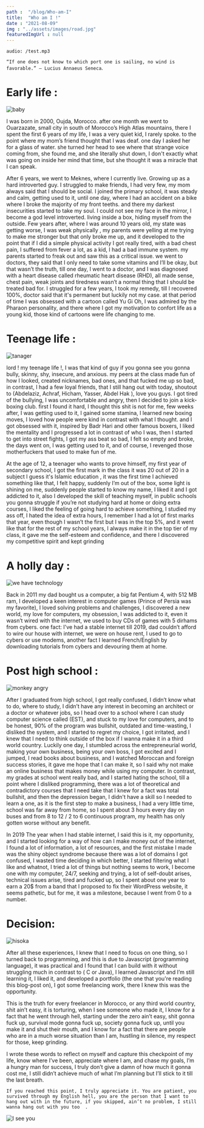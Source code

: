 ```yaml
---
path :  "/blog/Who-am-I"
title:  "Who am I !"
date : "2021-08-09"
img : "../assets/images/road.jpg"
featuredImgUrl : null
---
```


`audio: /test.mp3`

`“If one does not know to which port one is sailing, no wind is favorable.” — Lucius Annaeus Seneca`.

# Early life :

![baby](https://media.giphy.com/media/l4pTeSVeMlLSXVhm0/giphy.gif)

I was born in 2000, Oujda, Morocco. after one month we went to Ouarzazate, small city in south of Morocco’s High Atlas mountains, there I spent the first 6 years of my life, I was a very quiet kid, I rarely spoke. to the point where my mom’s friend thought that I was deaf. one day I asked her for a glass of water. she turned her head to see where that strange voice coming from, she found me, and she literally shut down, I don't exactly what was going on inside her mind that time, but she thought it was a miracle that I can speak.

After 6 years, we went to Meknes, where I currently live. Growing up as a hard introverted guy. I struggled to make friends, I had very few, my mom always said that I should be social. I joined the primary school, it was steady and calm, getting used to it, until one day, where I had an accident on a bike where I broke the majority of my front teeths. and there my darkest insecurities started to take my soul. I could not see my face in the mirror, I become a god level introverted. living inside a box, hiding myself from the outside. Few years after, where I was around 10 years old, my state was getting worse, I was weak physically , my parents were yelling at me trying to make me stronger but that only broke me up, and it developed to the point that if I did a simple physical activity I got really tired, with a bad chest pain, I suffered from fever a lot, as a kid, I had a bad immune system. my parents started to freak out and saw this as a critical issue. we went to doctors, they said that I only need to take some vitamins and I’ll be okay, but that wasn’t the truth, till one day, I went to a doctor, and I was diagnosed with a heart disease called rheumatic heart disease (RHD), all made sense, chest pain, weak joints and tiredness wasn’t a normal thing that I should be treated bad for. I struggled for a few years, I took my remedy, till I recovered 100%, doctor said that it's permanent but luckily not my case. at that period of time I was obsessed with a cartoon called Yu Gi Oh, I was admired by the Pharaon personality, and there where I got my motivation to confort life as a young kid, those kind of cartoons were life changing to me.

# Teenage life :

![tanager](https://media.giphy.com/media/3oEjI80DSa1grNPTDq/giphy.gif)

lord ! my teenage life !, I was that kind of guy if you gonna see you gonna bully, skinny, shy, insecure, and anxious. my peers at the class made fun of how I looked, created nicknames, bad ones, and that fucked me up so bad, in contrast, I had a few loyal friends, that I still hang out with today, shoutout to (Abdelaziz, Achraf, Hicham, Yasser, Abdel Hak ), love you guys. 
I got tired of the bullying, I was uncomfortable and angry, then I decided to join a kick-boxing club. first I found it hard, I thought this shit is not for me,  few weeks after, I was getting used to it, I gained some stamina, I learned new boxing moves, I loved how people were kind in contrast with what I thought. and I got obsessed with it, inspired by Badr Hari and other famous boxers, I liked the mentality and I progressed a lot in contrast of who I was, then I started to get into street fights, I got my ass beat so bad, I felt so empty and broke, the days went on, I was getting used to it, and of course, I revenged those motherfuckers that used to make fun of me.

At the age of 12, a teenager who wants to prove himself, my first year of secondary school, I got the first mark in the class it was 20 out of 20 in a subject I guess it's Islamic education , it was the first time I achieved something like that, I felt happy, suddenly I’m out of the box, some light is shining on me, suddenly people started to know my name, I liked it and I got addicted to it, also I developed the skill of teaching myself, in public schools you gonna struggle if you’re not studying hard at home or doing extra courses, I liked the feeling of going hard to achieve something, I studied my ass off, I hated the idea of extra hours, I remember I had a lot of first marks that year, even though I wasn’t the first but I was in the top 5%, and it went like that for the rest of my school years, I always make it in the top tier of my class, it gave me the self-esteem and confidence, and there I discovered my competitive spirit and kept grinding

# A holly day : 

![we have technology](https://media.giphy.com/media/CTX0ivSQbI78A/giphy.gif)

Back in 2011 my dad bought us a computer, a big fat Pentium 4, with 512 MB ram, I developed a keen interest in computer games (Prince of Persia was my favorite), I loved solving problems and challenges, I discovered a new world, my love for computers, my obsession, I was addicted to it, even it wasn’t wired with the internet, we used to buy CDs of games with 5 dirhams from cybers. 
one fact: I've had a stable internet till 2019, dad couldn’t afford to wire our house with internet, we were on house rent, I used to go to cybers or use modems, another fact I learned French/English by downloading tutorials from cybers and devouring them at home.

# Post high school :

![monkey angry](https://media.giphy.com/media/5Zesu5VPNGJlm/giphy.gif) 

After I graduated from high school, I got really confused, I didn’t know what to do, where to study, I didn’t have any interest in becoming an architect or a doctor or whatever jobs, so I head over to a school where I can study computer science called (EST), and stuck to my love for computers, and to be honest, 90% of the program was bullshit, outdated and time-wasting, I disliked the system, and I started to regret my choice, I got irritated, and I knew that I need to think outside of the box if I wanna make it in a third world country. Luckily one day, I stumbled across the entrepreneurial world, making your own business, being your own boss, I got excited and I jumped, I read books about business, and I watched Moroccan and foreign success stories, it gave me hope that I can make it, so I said why not make an online business that makes money while using my computer. In contrast, my grades at school went really bad, and I started hating the school, till a point where I disliked programming, there was a lot of theoretical and contradictory courses that I need take that I knew for a fact was total bullshit, and then the depression began, I didn't have a skill so I needed to learn a one, as it is the first step to make a business, I  had a very little time, school was far away from home, so I spent about 3 hours every day on buses and from 8 to 12 / 2 to 6 continuous program, my health has only gotten worse without any benefit.

In 2019 The year when I had stable internet, I said this is it, my opportunity, and I started looking for a way of how can I make money out of the internet, I found a lot of information, a lot of resources, and the first mistake I made was the shiny object syndrome because there was a lot of domains I got confused, I wasted time deciding in which better, I started filtering what I like and whatnot, I tried a lot of things but nothing seems to work, I become one with my computer, 24/7, seeking and trying, a lot of self-doubt arises, technical issues arise, tired and fucked up, so I spent about one year to earn a 20$ from a band that I proposed to fix their WordPress website, it seems pathetic, but for me, it was a milestone, because I went from 0 to a number.

# Decision:

![hisoka](https://media.giphy.com/media/eLGzgzgySiRJS/giphy.gif)

After all these experiences, I knew that I need to focus on one thing, so I turned back to programming, and this is due to Javascript (programming language), it was practical and I found that I can build with it without struggling much in contrast to ( C or Java), I learned Javascript and I’m still learning it, I liked it, and developed a portfolio (the one that you're reading this blog-post on), I got some freelancing work, there I knew this was the opportunity.

This is the truth for every freelancer in Morocco, or any third world country, shit ain’t easy, it is torturing, when I see someone who made it, I know for a fact that he went through hell, starting under the zero ain’t easy, shit gonna fuck  up, survival mode gonna fuck up, society gonna fuck up, until you make it and shut their mouth, and I know for a fact that there are people who are in a much worse situation than I am, hustling in silence, my respect for those, keep grinding.

I wrote these words to reflect on myself and capture this checkpoint of my life, know where I’ve been, appreciate where I am, and chase my goals, I’m a hungry man for success, I truly don’t give a damn of how much it gonna cost me, I still didn’t achieve much of what I’m planning but I’ll stick to it till the last breath.

`If you reached this point, I truly appreciate it. You are patient, you survived through my English hell, you are the person that I want to hang out with in the future, if you skipped, ain’t no problem, I still wanna hang out with you too  .`

![I see you](https://media.giphy.com/media/Mp4hQy51LjY6A/giphy.gif)





 

 
